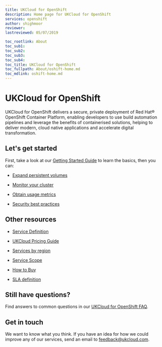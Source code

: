 ```yaml
---
title: UKCloud for OpenShift
description: Home page for UKCloud for OpenShift
services: openshift
author: shighmoor
reviewer:
lastreviewed: 05/07/2019

toc_rootlink: About
toc_sub1: 
toc_sub2:
toc_sub3:
toc_sub4:
toc_title: UKCloud for OpenShift
toc_fullpath: About/oshift-home.md
toc_mdlink: oshift-home.md
---
```


# UKCloud for OpenShift

UKCloud for OpenShift delivers a secure, private deployment of Red Hat&reg; OpenShift Container Platform, enabling developers to use build automation pipelines and leverage the benefits of containerised solutions, helping to deliver modern, cloud native applications and accelerate digital transformation.

## Let's get started

First, take a look at our [Getting Started Guide](oshift-gs.md) to learn the basics, then you can:

<div class="row">
  <div class="col-md-3"><ul><li><p><a href="oshift-how-expand-persistent-vols.md">Expand persistent volumes</a></p></li></ul></div>
  <div class="col-md-3"><ul><li><p><a href="oshift-how-monitor-cluster.md">Monitor your cluster</a></p></li></ul></div>
  <div class="col-md-3"><ul><li><p><a href="oshift-how-obtain-usage-metrics.md">Obtain usage metrics</a></p></li></ul></div>
  <div class="col-md-3"><ul><li><p><a href="oshift-ref-security-best-practices.md">Security best practices</a></p></li></ul></div>
</div>

## Other resources

<div class="row">
  <div class="col-md-4"><ul><li><p><a href="oshift-sd.md">Service Definition</a></p></li></ul></div>
  <div class="col-md-4"><ul><li><p><a href="https://ukcloud.com/pricing-guide">UKCloud Pricing Guide</a></p></li></ul></div>
  <div class="col-md-4"><ul><li><p><a href="../other/other-ref-services-by-region.md">Services by region</a></p></li></ul></div>
</div>

<div class="row">
  <div class="col-md-4"><ul><li><p><a href="oshift-sco.md">Service Scope</a></p></li></ul></div>
  <div class="col-md-4"><ul><li><p><a href="https://ukcloud.com/how-to-buy/">How to Buy</a></p></li></ul></div>
  <div class="col-md-4"><ul><li><p><a href="../other/other-ref-sla-definition.md">SLA definition</a></p></li></ul></div>
</div>

## Still have questions?

Find answers to common questions in our [UKCloud for OpenShift FAQ](oshift-faq.md).

## Get in touch

We want to know what you think. If you have an idea for how we could improve any of our services, send an email to <feedback@ukcloud.com>.
